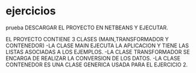 # ejercicios
prueba
DESCARGAR EL PROYECTO EN NETBEANS Y EJECUTAR.

EL PROYECTO CONTIENE 3 CLASES (MAIN,TRANSFORMADOR Y CONTENEDOR)
-LA CLASE MAIN EJECUTA LA APLICACION Y TIENE LAS LISTAS ASOCIADAS A LOS EJEMPLOS.
-LA CLASE TRANSFORMADOR SE ENCARGA DE REALIZAR LA CONVERSION DE LOS DATOS.
-LA CLASE CONTENEDOR ES UNA CLASE GENERICA USADA PARA EL EJERCICIO 2.
